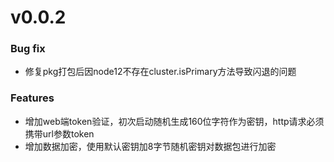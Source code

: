 
# v0.0.2

### Bug fix

* 修复pkg打包后因node12不存在cluster.isPrimary方法导致闪退的问题


### Features

* 增加web端token验证，初次启动随机生成160位字符作为密钥，http请求必须携带url参数token
* 增加数据加密，使用默认密钥加8字节随机密钥对数据包进行加密